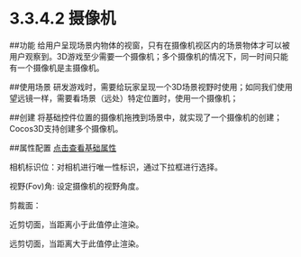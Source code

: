 # 3.3.4.2 摄像机

##功能
给用户呈现场景内物体的视窗，只有在摄像机视区内的场景物体才可以被用户观察到。3D游戏至少需要一个摄像机；多个摄像机的情况下，同一时间只能有一个摄像机是主摄像机。

##使用场景
研发游戏时，需要给玩家呈现一个3D场景视野时使用；如同我们使用望远镜一样，需要看场景（远处）特定位置时，使用一个摄像机；

##创建
将基础控件位置的摄像机拖拽到场景中，就实现了一个摄像机的创建；Cocos3D支持创建多个摄像机。

##属性配置
[点击查看基础属性](../basic-parameter/zh.md)

相机标识位：对相机进行唯一性标识，通过下拉框进行选择。
视野(Fov)角: 设定摄像机的视野角度。
剪裁面：
近剪切面，当距离小于此值停止渲染。远剪切面，当距离大于此值停止渲染。